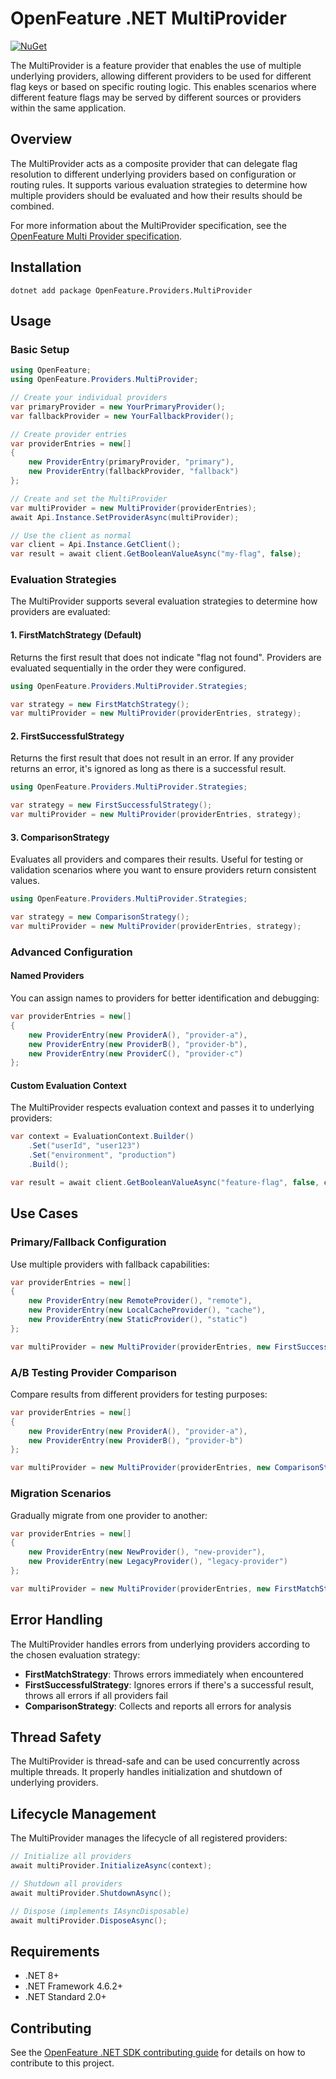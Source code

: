 # OpenFeature .NET MultiProvider

[![NuGet](https://img.shields.io/nuget/vpre/OpenFeature.Providers.MultiProvider)](https://www.nuget.org/packages/OpenFeature.Providers.MultiProvider)

The MultiProvider is a feature provider that enables the use of multiple underlying providers, allowing different providers to be used for different flag keys or based on specific routing logic. This enables scenarios where different feature flags may be served by different sources or providers within the same application.

## Overview

The MultiProvider acts as a composite provider that can delegate flag resolution to different underlying providers based on configuration or routing rules. It supports various evaluation strategies to determine how multiple providers should be evaluated and how their results should be combined.

For more information about the MultiProvider specification, see the [OpenFeature Multi Provider specification](https://openfeature.dev/specification/appendix-a/#multi-provider).

## Installation

```shell
dotnet add package OpenFeature.Providers.MultiProvider
```

## Usage

### Basic Setup

```csharp
using OpenFeature;
using OpenFeature.Providers.MultiProvider;

// Create your individual providers
var primaryProvider = new YourPrimaryProvider();
var fallbackProvider = new YourFallbackProvider();

// Create provider entries
var providerEntries = new[]
{
    new ProviderEntry(primaryProvider, "primary"),
    new ProviderEntry(fallbackProvider, "fallback")
};

// Create and set the MultiProvider
var multiProvider = new MultiProvider(providerEntries);
await Api.Instance.SetProviderAsync(multiProvider);

// Use the client as normal
var client = Api.Instance.GetClient();
var result = await client.GetBooleanValueAsync("my-flag", false);
```

### Evaluation Strategies

The MultiProvider supports several evaluation strategies to determine how providers are evaluated:

#### 1. FirstMatchStrategy (Default)

Returns the first result that does not indicate "flag not found". Providers are evaluated sequentially in the order they were configured.

```csharp
using OpenFeature.Providers.MultiProvider.Strategies;

var strategy = new FirstMatchStrategy();
var multiProvider = new MultiProvider(providerEntries, strategy);
```

#### 2. FirstSuccessfulStrategy

Returns the first result that does not result in an error. If any provider returns an error, it's ignored as long as there is a successful result.

```csharp
using OpenFeature.Providers.MultiProvider.Strategies;

var strategy = new FirstSuccessfulStrategy();
var multiProvider = new MultiProvider(providerEntries, strategy);
```

#### 3. ComparisonStrategy

Evaluates all providers and compares their results. Useful for testing or validation scenarios where you want to ensure providers return consistent values.

```csharp
using OpenFeature.Providers.MultiProvider.Strategies;

var strategy = new ComparisonStrategy();
var multiProvider = new MultiProvider(providerEntries, strategy);
```

### Advanced Configuration

#### Named Providers

You can assign names to providers for better identification and debugging:

```csharp
var providerEntries = new[]
{
    new ProviderEntry(new ProviderA(), "provider-a"),
    new ProviderEntry(new ProviderB(), "provider-b"),
    new ProviderEntry(new ProviderC(), "provider-c")
};
```

#### Custom Evaluation Context

The MultiProvider respects evaluation context and passes it to underlying providers:

```csharp
var context = EvaluationContext.Builder()
    .Set("userId", "user123")
    .Set("environment", "production")
    .Build();

var result = await client.GetBooleanValueAsync("feature-flag", false, context);
```

## Use Cases

### Primary/Fallback Configuration

Use multiple providers with fallback capabilities:

```csharp
var providerEntries = new[]
{
    new ProviderEntry(new RemoteProvider(), "remote"),
    new ProviderEntry(new LocalCacheProvider(), "cache"),
    new ProviderEntry(new StaticProvider(), "static")
};

var multiProvider = new MultiProvider(providerEntries, new FirstSuccessfulStrategy());
```

### A/B Testing Provider Comparison

Compare results from different providers for testing purposes:

```csharp
var providerEntries = new[]
{
    new ProviderEntry(new ProviderA(), "provider-a"),
    new ProviderEntry(new ProviderB(), "provider-b")
};

var multiProvider = new MultiProvider(providerEntries, new ComparisonStrategy());
```

### Migration Scenarios

Gradually migrate from one provider to another:

```csharp
var providerEntries = new[]
{
    new ProviderEntry(new NewProvider(), "new-provider"),
    new ProviderEntry(new LegacyProvider(), "legacy-provider")
};

var multiProvider = new MultiProvider(providerEntries, new FirstMatchStrategy());
```

## Error Handling

The MultiProvider handles errors from underlying providers according to the chosen evaluation strategy:

- **FirstMatchStrategy**: Throws errors immediately when encountered
- **FirstSuccessfulStrategy**: Ignores errors if there's a successful result, throws all errors if all providers fail
- **ComparisonStrategy**: Collects and reports all errors for analysis

## Thread Safety

The MultiProvider is thread-safe and can be used concurrently across multiple threads. It properly handles initialization and shutdown of underlying providers.

## Lifecycle Management

The MultiProvider manages the lifecycle of all registered providers:

```csharp
// Initialize all providers
await multiProvider.InitializeAsync(context);

// Shutdown all providers
await multiProvider.ShutdownAsync();

// Dispose (implements IAsyncDisposable)
await multiProvider.DisposeAsync();
```

## Requirements

- .NET 8+
- .NET Framework 4.6.2+
- .NET Standard 2.0+

## Contributing

See the [OpenFeature .NET SDK contributing guide](../../CONTRIBUTING.md) for details on how to contribute to this project.
